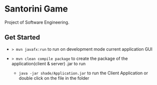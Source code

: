 # Santorini Game

Project of Software Engineering.

## Get Started

- `> mvn javafx:run` to run on development mode current application GUI

- `> mvn clean compile package` to create the package of the application(client & server) .jar to run
  - `java -jar shade/Application.jar` to run the Client Application or double click on the file in the folder
